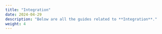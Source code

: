 ```yaml
---
title: "Integration"
date: 2024-04-29
description: "Below are all the guides related to **Integration**."
weight: 4
---
```

